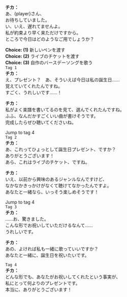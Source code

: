 # 

  
**チカ：**  
あ、{player}さん、  
お待ちしていました。  
い、いえ、遅れてませんよ。  
私が約束より早く来ただけですから。  
ところで今日はどのようなご用でしょうか？  
  
**Choice: (1)**  新しいペンを渡す  
**Choice: (2)**  ライブのチケットを渡す  
**Choice: (3)**  自作のバースデーソングを歌う  
`Tag 1`  
**チカ：**  
え、プレゼント？　あ、そういえば今日は私の誕生日……  
覚えていてくれたんですね。  
すごく、うれしいです……！  
  
**チカ：**  
私がよく楽譜を書いてるのを見て、選んでくれたんですね。  
ふふ、なんだかすごくいい曲が書けそうです。  
完成したらぜひ聴いてくださいね。  
  
Jump to tag 4  
`Tag 2`  
**チカ：**  
あ、これってひょっとして誕生日プレゼント、ですか？  
ありがとうございます！  
あら、これはライブのチケット、ですね。  
  
**チカ：**  
いえ、以前から興味のあるジャンルなんですけど、  
なかなかきっかけがなくて聴けてなかったんですよ。  
あなたと一緒なら、いっそう楽しめそうです！  
  
Jump to tag 4  
`Tag 3`  
**チカ：**  
……お、驚きました。  
こんな形でお祝いしていただけるなんて……  
うれしいです。  
  
**チカ：**  
あの、よければ私も一緒に歌っていいですか？  
あなたと一緒に、誕生日を祝いたいです。  
  
`Tag 4`  
**チカ：**  
どんな形でも、あなたがお祝いしてくれたという事実が、  
私にとって何よりのプレゼントです。  
本当に、ありがとうございます！  
